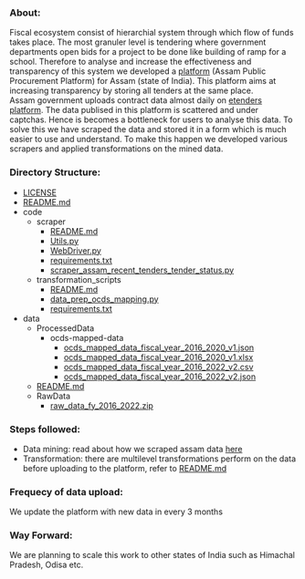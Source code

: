 ### About:
Fiscal ecosystem consist of hierarchial system through which flow of funds takes place. The most granuler level is tendering where government departments open bids for a project to be done like building of ramp for a school. Therefore to analyse and increase the effectiveness and transparency of this system we developed a [platform](assam.open-contracting.in/) (Assam Public Procurement Platform) for Assam (state of India). This platform aims at increasing transparency by storing all tenders at the same place. 
<br>
Assam government uploads contract data almost daily on [etenders platform]([url](https://assamtenders.gov.in/nicgep/app)https://assamtenders.gov.in/nicgep/app). The data publised in this platform is scattered and under captchas. Hence is becomes a bottleneck for users to analyse this data. To solve this we have scraped the data and stored it in a form which is much easier to use and understand. To make this happen we developed various scrapers and applied transformations on the mined data.

### Directory Structure:
- [LICENSE](LICENSE)
- [README.md](README.md)
- code
  - scraper
    - [README.md](code/scraper/README.md)
    - [Utils.py](code/scraper/Utils.py)
    - [WebDriver.py](code/scraper/WebDriver.py)
    - [requirements.txt](code/scraper/requirements.txt)
    - [scraper_assam_recent_tenders_tender_status.py](code/scraper/scraper_assam_recent_tenders_tender_status.py)
  - transformation_scripts
    - [README.md](code/transformation_scripts/README.md)
    - [data_prep_ocds_mapping.py](code/transformation_scripts/data_prep_ocds_mapping.py)
    - [requirements.txt](code/transformation_scripts/requirements.txt)
- data
  - ProcessedData
    - ocds-mapped-data
      - [ocds_mapped_data_fiscal_year_2016_2020_v1.json](data/ProcessedData/ocds-mapped-data/ocds_mapped_data_fiscal_year_2016_2020_v1.json)
      - [ocds_mapped_data_fiscal_year_2016_2020_v1.xlsx](data/ProcessedData/ocds-mapped-data/ocds_mapped_data_fiscal_year_2016_2020_v1.xlsx)
      - [ocds_mapped_data_fiscal_year_2016_2022_v2.csv](data/ProcessedData/ocds-mapped-data/ocds_mapped_data_fiscal_year_2016_2022_v2.csv)
      - [ocds_mapped_data_fiscal_year_2016_2022_v2.json](data/ProcessedData/ocds-mapped-data/ocds_mapped_data_fiscal_year_2016_2022_v2.json)
  - [README.md](data/README.md)
  - RawData
    - [raw_data_fy_2016_2022.zip](data/RawData/raw_data_fy_2016_2022.zip)
### Steps followed:
- Data mining: read about how we scraped assam data [here](code/scraper/README.md)
- Transformation: there are multilevel transformations perform on the data before uploading to the platform, refer to [README.md](data/README.md)
### Frequecy of data upload:
We update the platform with new data in every 3 months
### Way Forward:
We are planning to scale this work to other states of India such as Himachal Pradesh, Odisa etc.
